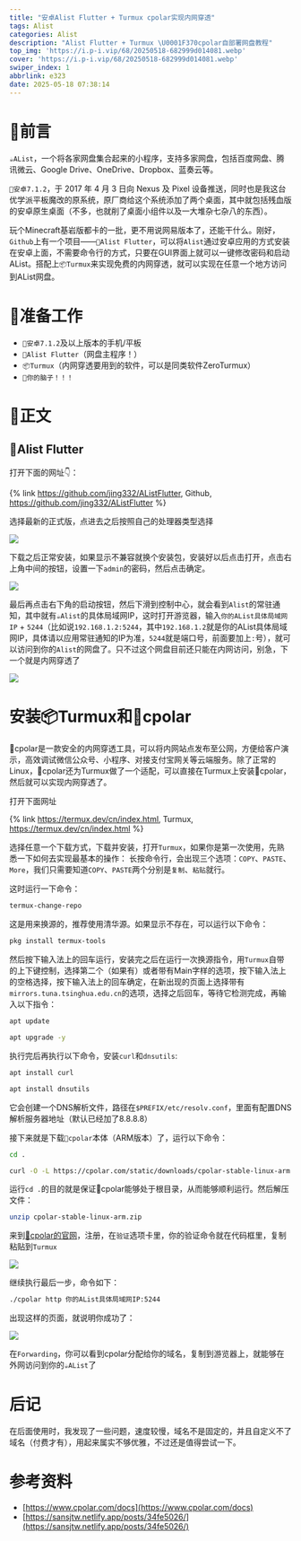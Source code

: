 ```yaml
---
title: "安卓Alist Flutter + Turmux cpolar实现内网穿透"
tags: Alist
categories: Alist
description: "Alist Flutter + Turmux \U0001F370cpolar自部署网盘教程"
top_img: 'https://i.p-i.vip/68/20250518-682999d014081.webp'
cover: 'https://i.p-i.vip/68/20250518-682999d014081.webp'
swiper_index: 1
abbrlink: e323
date: 2025-05-18 07:38:14
---
```


# 🍉前言

`☕AList`，一个将各家网盘集合起来的小程序，支持多家网盘，包括百度网盘、腾讯微云、Google Drive、OneDrive、Dropbox、蓝奏云等。

`🍬安卓7.1.2`，于 2017 年 4 月 3 日向 Nexus 及 Pixel 设备推送，同时也是我这台优学派平板魔改的原系统，原厂商给这个系统添加了两个桌面，其中就包括残血版的安卓原生桌面（不多，也就削了桌面小组件以及一大堆杂七杂八的东西）。

玩个Minecraft基岩版都卡的一批，更不用说网易版本了，还能干什么。刚好，`Github`上有一个项目——`🍵Alist Flutter`，可以将`Alist`通过安卓应用的方式安装在安卓上面，不需要命令行的方式，只要在GUI界面上就可以一键修改密码和启动AList。搭配上`📦Turmux`来实现免费的内网穿透，就可以实现在任意一个地方访问到AList网盘。

# 🍪准备工作

- `🍬安卓7.1.2`及以上版本的手机/平板
- `🍵Alist Flutter`（网盘主程序！）
- `📦Turmux`（内网穿透要用到的软件，可以是同类软件ZeroTurmux）
- `🧠你的脑子！！！`

# 🍯正文

## 🍵Alist Flutter

打开下面的网址👇：

{% link https://github.com/jing332/AListFlutter, Github, https://github.com/jing332/AListFlutter %}

选择最新的正式版，点进去之后按照自己的处理器类型选择

![](https://i.p-i.vip/68/20250518-6829538a7e0c3.webp)

下载之后正常安装，如果显示不兼容就换个安装包，安装好以后点击打开，点击右上角中间的按钮，设置一下`admin`的密码，然后点击确定。

![](https://i.p-i.vip/68/20250518-682989049d6ab.webp)

最后再点击右下角的启动按钮，然后下滑到控制中心，就会看到`Alist`的常驻通知，其中就有`☕Alist`的具体局域网IP，这时打开游览器，输入`你的AList具体局域网IP` + `5244`（比如说`192.168.1.2:5244`，其中`192.168.1.2`就是你的AList具体局域网IP，具体请以应用常驻通知的IP为准，`5244`就是端口号，前面要加上`:`号），就可以访问到你的`Alist`的网盘了。只不过这个网盘目前还只能在内网访问，别急，下一个就是内网穿透了

![](https://i.p-i.vip/68/20250518-682989d30713b.webp)

# 安装📦Turmux和🍰cpolar

🍰cpolar是一款安全的内网穿透工具，可以将内网站点发布至公网，方便给客户演示，高效调试微信公众号、小程序、对接支付宝网关等云端服务。除了正常的Linux，🍰cpolar还为Turmux做了一个适配，可以直接在Turmux上安装🍰cpolar，然后就可以实现内网穿透了。

打开下面网址

{% link https://termux.dev/cn/index.html, Turmux, https://termux.dev/cn/index.html %}

选择任意一个下载方式，下载并安装，打开`Turmux`，如果你是第一次使用，先熟悉一下如何去实现最基本的操作：
长按命令行，会出现三个选项：`COPY`、`PASTE`、`More`，我们只需要知道`COPY`、`PASTE`两个分别是`复制`、`粘贴`就行。

这时运行一下命令：

```bash
termux-change-repo
```
这是用来换源的，推荐使用清华源。如果显示不存在，可以运行以下命令：

```bash
pkg install termux-tools
```

然后按下输入法上的回车运行，安装完之后在运行一次换源指令，用`Turmux`自带的上下键控制，选择第二个（如果有）或者带有Main字样的选项，按下输入法上的空格选择，按下输入法上的回车确定，在新出现的页面上选择带有`mirrors.tuna.tsinghua.edu.cn`的选项，选择之后回车，等待它检测完成，再输入以下指令：

```bash
apt update
```

```bash
apt upgrade -y
```

执行完后再执行以下命令，安装`curl`和`dnsutils`:

```bash
apt install curl
```

```bash
apt install dnsutils
```

它会创建一个DNS解析文件，路径在`$PREFIX/etc/resolv.conf`，里面有配置DNS解析服务器地址（默认已经加了8.8.8.8）

接下来就是下载`🍰cpolar`本体（ARM版本）了，运行以下命令：

```bash
cd .
```

```bash
curl -O -L https://cpolar.com/static/downloads/cpolar-stable-linux-arm.zip
```

运行`cd .`的目的就是保证🍰cpolar能够处于根目录，从而能够顺利运行。然后解压文件：

```bash
unzip cpolar-stable-linux-arm.zip
```

来到[🍰cpolar的官网](https://www.cpolar.com)，注册，在`验证`选项卡里，你的验证命令就在代码框里，复制粘贴到`Turmux`

![](https://i.p-i.vip/68/20250518-68299557e79d5.webp)

继续执行最后一步，命令如下：

```bash
./cpolar http 你的AList具体局域网IP:5244
```
出现这样的页面，就说明你成功了：

![](https://i.p-i.vip/68/20250518-682996c744c43.webp)

在`Forwarding`，你可以看到cpolar分配给你的域名，复制到游览器上，就能够在外网访问到你的`☕AList`了

# 后记
在后面使用时，我发现了一些问题，速度较慢，域名不是固定的，并且自定义不了域名（付费才有），用起来属实不够优雅，不过还是值得尝试一下。

# 参考资料

- [https://www.cpolar.com/docs](https://www.cpolar.com/docs)
- [https://sansjtw.netlify.app/posts/34fe5026/](https://sansjtw.netlify.app/posts/34fe5026/)